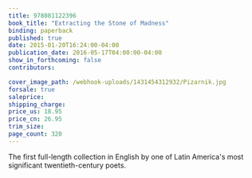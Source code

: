 ```yaml
---
title: 978081122396
book_title: "Extracting the Stone of Madness"
binding: paperback
published: true
date: 2015-01-20T16:24:00-04:00
publication_date: 2016-05-17T04:00:00-04:00
show_in_forthcoming: false
contributors:

cover_image_path: /webhook-uploads/1431454312932/Pizarnik.jpg
forsale: true
saleprice:
shipping_charge:
price_us: 18.95
price_cn: 26.95
trim_size:
page_count: 320
---
```

The first full-length collection in English by one of Latin America's most significant twentieth-century poets.

